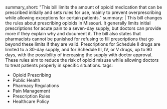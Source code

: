 summary_short: "This bill limits the amount of opioid medication that can be prescribed initially and sets rules for use, mainly to prevent overprescribing while allowing exceptions for certain patients."
summary: |
  This bill changes the rules about prescribing opioids in Missouri. It generally limits initial prescriptions for acute pain to a seven-day supply, but doctors can provide more if they explain why and document it. The bill also states that pharmacists cannot be punished for refusing to fill prescriptions that go beyond these limits if they are valid. Prescriptions for Schedule II drugs are limited to a 30-day supply, and for Schedule III, IV, or V drugs, up to 90 days, with the possibility of increasing the supply with doctor approval. These rules aim to reduce the risk of opioid misuse while allowing doctors to treat patients properly in specific situations.
tags:
  - Opioid Prescribing
  - Public Health
  - Pharmacy Regulations
  - Pain Management
  - Prescription Rules
  - Healthcare Policy
